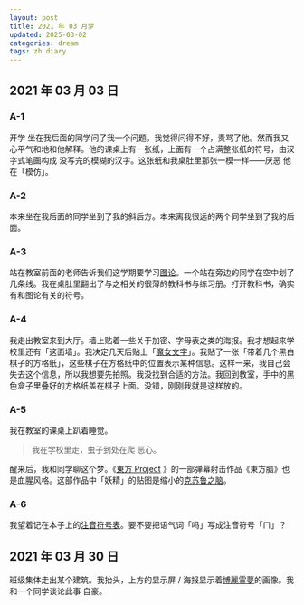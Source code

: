 ```yaml
---
layout: post
title: 2021 年 03 月梦
updated: 2025-03-02
categories: dream
tags: zh diary
---
```

## 2021 年 03 月 03 日

### A-1

&#8203;<dr-t>开学</dr-t> 坐在我后面的同学问了我一个问题。我觉得问得不好，责骂了他。<dr-inner>然而</dr-inner>我<dr-inner>又</dr-inner>心平气和地和他解释。他的课桌上有一张纸，上面有一个占满整张纸的符号，由汉字式笔画构成 <dr-t><dr-recog>没写完的模糊的汉字</dr-recog></dr-t>。这张纸和我桌肚里那张一模一样——<dr-inner><dr-t>厌恶</dr-t> 他在「模仿」。</dr-inner>

### A-2

本来坐在我后面的同学坐到了我的斜后方。本来离我很远的两个同学坐到了我的后面。

### A-3

站在教室前面的老师告诉我们这学期要学习[图论](https://zh.wikipedia.org/zh-cn/%E5%9B%BE%E8%AE%BA)。一个站在旁边的同学在空中划了几条线。我在桌肚里翻出了与之相关的很薄的教科书与练习册。打开教科书，<dr-inner>确实</dr-inner>有和图论有关的符号。

### A-4

我走出教室来到<dr-recog>大厅</dr-recog>。墙上贴着一些关于加密、字母表之类的海报。<dr-inner>我才想起来学校里还有「这面墙」。</dr-inner>我决定几天后贴上「[魔女文字](https://magireco.moe/wiki/%E9%AD%94%E5%A5%B3%E6%96%87%E5%AD%97)」。我贴了一张「带着几个黑白棋子的方格纸」，这些棋子在方格纸中的位置表示某种信息。<dr-inner>这样一来，我自己会失去这个信息，</dr-inner>所以我想要先拍照。我没找到合适的方法。我回到教室，手中的黑色盒子里叠好的方格纸盖在棋子上面。<dr-inner>没错，刚刚我就是这样放的。</dr-inner>

### A-5

我在教室的课桌上趴着睡觉。

> 我在学校里走，虫子到处在爬 <dr-t>恶心</dr-t>。

醒来后，我和同学聊这个梦。<dr-inner>《<a href="https://zh.wikipedia.org/zh-cn/%E6%9D%B1%E6%96%B9Project">東方 Project</a> 》的一部弹幕射击作品《東方<dr-fog />脑<dr-fog />》也是血腥风格</dr-inner>。这部作品中「妖精」的贴图是缩小的[克苏鲁之脑](https://terraria.wiki.gg/zh/wiki/%E5%85%8B%E8%8B%8F%E9%B2%81%E4%B9%8B%E8%84%91)。

### A-6

我望着记在本子上的[注音符号表](https://wuu.wikipedia.org/wiki/%E6%B3%A8%E9%9F%B3%E7%AC%A6%E5%8F%B7)。<dr-inner>要不要把语气词「吗」写成注音符号「ㄇ」？</dr-inner>

## 2021 年 03 月 30 日

班级集体走出某个建筑。我抬头，上方的<dr-recog>显示屏 / 海报</dr-recog>显示着[博麗霊夢](https://thwiki.cc/%E5%8D%9A%E4%B8%BD%E7%81%B5%E6%A2%A6)的画像。我和一个同学谈论此事 <dr-t>自豪</dr-t>。

